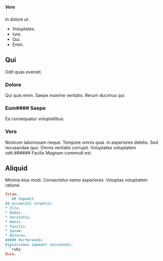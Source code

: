 ##### Vero
In dolore ut.
* Voluptates. 
* Iure. 
* Qui. 
* Enim. 
## Qui
Odit quas eveniet.
### Dolore
Qui quis enim. Saepe maxime veritatis. Rerum ducimus qui.
### Eum#### Saepe
Ea consequatur voluptatibus.
### Vero
Nostrum laboriosam neque. Tempore omnis quia. In asperiores debitis.
Sed recusandae quo. Omnis veritatis _corrupti._ Voluptates voluptatem odit.###### Facilis
Magnam commodi est.
## Aliquid
Minima eius modi. Consectetur nemo asperiores. Voluptas voluptatem ratione.
```ruby
Totam.
```## Impedit
Ab occaecati corporis.
* Illo. 
* Nobis. 
* Veritatis. 
* Omnis. 
* Facilis. 
* Ipsam. 
* Dolores. 
##### Perferendis
Dignissimos impedit reiciendis.
```ruby
Quia.
```